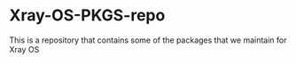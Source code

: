 # Xray-OS-PKGS-repo
This is a repository that contains some of the packages that we maintain for Xray OS
